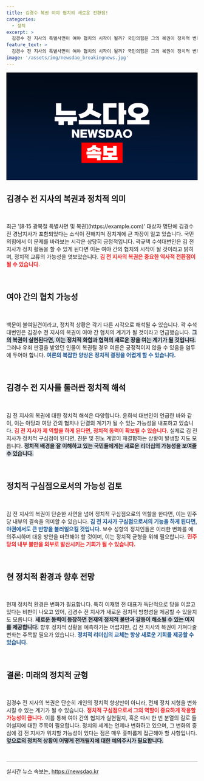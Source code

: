 ```yaml
---
title: 김경수 복권 여야 협치의 새로운 전환점!
categories:
  - 정치
excerpt: >
  김경수 전 지사의 특별사면이 여야 협치의 시작이 될까? 국민의힘은 그의 복권이 정치적 변화를 가져올 것으로 분석하고 있다. 과연 그가 친문과 친노 세력의 새로운 구심점으로 떠오를 수 있을까?
feature_text: >
  김경수 전 지사의 특별사면이 여야 협치의 시작이 될까? 국민의힘은 그의 복권이 정치적 변화를 가져올 것으로 분석하고 있다. 과연 그가 친문과 친노 세력의 새로운 구심점으로 떠오를 수 있을까?
image: '/assets/img/newsdao_breakingnews.jpg'
---
```


<p><img src="/assets/img/newsdao_breakingnews.jpg" alt="flaretime 속보" /></p>

<h2 data-ke-size="size26">김경수 전 지사의 복권과 정치적 의미</h2>

<p data-ke-size="size16">&nbsp;</p>

<p data-ke-size="size16">최근 '[8·15 광복절 특별사면 및 복권](https://example.com)' 대상자 명단에 김경수 전 경남지사가 포함되었다는 소식이 전해지며 정치계에 큰 파장이 일고 있습니다. 국민의힘에서 이 문제를 바라보는 시각은 상당히 긍정적입니다. 곽규택 수석대변인은 김 전 지사가 정치 활동을 할 수 있게 된다면 이는 여야 간의 협치의 시작이 될 것이라고 밝히며, 정치적 교류의 가능성을 엿보았습니다. <b><span style="color: #ee2323;">김 전 지사의 복권은 중요한 역사적 전환점이 될 수 있습니다.</span></b></p>

<p data-ke-size="size16">&nbsp;</p>

<h2 data-ke-size="size26">여야 간의 협치 가능성</h2>

<p data-ke-size="size16">&nbsp;</p>

<p data-ke-size="size16">백문이 불여일견이라고, 정치적 상황은 각기 다른 시각으로 해석될 수 있습니다. 곽 수석대변인은 김경수 전 지사의 복권이 여야 간 협치의 계기가 될 것이라고 언급했습니다. <b><span style="background-color: #21538527;">그의 복권이 실현된다면, 이는 정치적 화합과 협력의 새로운 장을 여는 계기가 될 것입니다.</span></b> 그러나 유죄 판결을 받았던 인물이 복권될 경우 여론은 긍정적이지 않을 수 있음을 염두에 두어야 합니다. <b><span style="color: #1a5490;">여론의 복잡한 양상은 정치적 결정을 어렵게 할 수 있습니다.</span></b></p>

<p data-ke-size="size16">&nbsp;</p>

<h2 data-ke-size="size26">김경수 전 지사를 둘러싼 정치적 해석</h2>

<p data-ke-size="size16">&nbsp;</p>

<p data-ke-size="size16">김 전 지사의 복권에 대한 정치적 해석은 다양합니다. 윤희석 대변인이 언급한 바와 같이, 이는 야당과 여당 간의 협치나 단결의 계기가 될 수 있는 가능성을 내포하고 있습니다. <b><span style="color: #ee2323;">김 전 지사가 제 역할을 하게 된다면, 정치적 동력이 확보될 수 있습니다.</span></b> 실제로 김 전 지사가 정치적 구심점이 된다면, 친문 및 친노 계열이 재결합하는 상황이 발생할 지도 모릅니다. <b><span style="background-color: #21538527;">정치적 배경을 잘 이해하고 있는 국민들에게는 새로운 리더십의 가능성을 보여줄 수 있습니다.</span></b></p>

<p data-ke-size="size16">&nbsp;</p>

<h2 data-ke-size="size26">정치적 구심점으로서의 가능성 검토</h2>

<p data-ke-size="size16">&nbsp;</p>

<p data-ke-size="size16">김 전 지사의 복권이 단순한 사면을 넘어 정치적 구심점으로의 역할을 한다면, 이는 민주당 내부의 결속을 의미할 수 있습니다. <b><span style="color: #1a5490;">김 전 지사가 구심점으로서의 기능을 하게 된다면, 야권에서도 큰 반향을 불러일으킬 것입니다.</span></b> 보수 성향의 정치인들은 이러한 변화를 예의주시하며 대응 방안을 마련해야 할 것이며, 이는 정치적 균형을 위해 필요합니다. <b><span style="color: #ee2323;">민주당의 내부 불만을 외부로 발산시키는 기회가 될 수 있습니다.</span></b></p>

<p data-ke-size="size16">&nbsp;</p>

<h2 data-ke-size="size26">현 정치적 환경과 향후 전망</h2>

<p data-ke-size="size16">&nbsp;</p>

<p data-ke-size="size16">현재 정치적 환경은 변화가 필요합니다. 특히 이재명 전 대표가 독단적으로 당을 이끌고 있다는 비판이 나오고 있어, 김경수 전 지사가 새로운 정치적 방향성을 제공할 수 있을지도 모릅니다. <b><span style="background-color: #21538527;">새로운 동력이 등장하면 현재의 정치적 불만과 갈등이 해소될 수 있는 여지를 제공합니다.</span></b> 향후 정치적 상황을 예측하기는 어렵지만, 김 전 지사의 복권이 가져다줄 변화는 주목할 필요가 있습니다. <b><span style="color: #1a5490;">정치적 리더십의 교체는 항상 새로운 기회를 제공할 수 있습니다.</span></b></p>

<p data-ke-size="size16">&nbsp;</p>

<h2 data-ke-size="size26">결론: 미래의 정치적 균형</h2>

<p data-ke-size="size16">&nbsp;</p>

<p data-ke-size="size16">김경수 전 지사의 복권은 단순히 개인의 정치적 향상만이 아니라, 전체 정치 지형을 변화시킬 수 있는 계기가 될 수 있습니다. <b><span style="color: #ee2323;">정치적 구심점으로서 그의 역할이 중요하게 작용할 가능성이 큽니다.</span></b> 이를 통해 여야 간의 협치가 실현될지, 혹은 다시 한 번 분열의 길로 들어설지에 대한 주목이 필요합니다. 정치의 세계는 언제나 변화하고 있으며, 그 변화의 중심에 김 전 지사가 위치할 가능성이 있다는 점은 매우 흥미롭게 접근해야 할 사항입니다. <b><span style="background-color: #21538527;">앞으로의 정치적 상황이 어떻게 전개될지에 대한 예의주시가 필요합니다.</span></b></p>

<p data-ke-size="size16">&nbsp;</p>

<hr style="height:2px; border:none; background-color:#ccc;"/>
실시간 뉴스 속보는, <a href="https://newsdao.kr" rel="dofollow">https://newsdao.kr</a>


